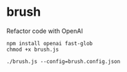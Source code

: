 # brush
Refactor code with OpenAI

```
npm install openai fast-glob
chmod +x brush.js

./brush.js --config=brush.config.json
```
